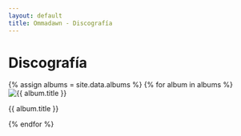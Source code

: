 ```yaml
---
layout: default
title: Ommadawn - Discografía
---
```


<div class="post">
    <h1 class="pageTitle">Discografía</h1>
    <div class="album-gallery">
        {% assign albums = site.data.albums %}
        {% for album in albums %}
        <div class="album">
            <img src="{{ album.cover | relative_url }}" alt="{{ album.title }}" />
            <p>{{ album.title }}</p>
        </div>
        {% endfor %}
    </div>
</div>
